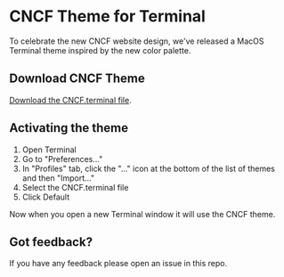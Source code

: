 # CNCF Theme for Terminal

To celebrate the new CNCF website design, we've released a MacOS Terminal theme inspired by the new color palette.

## Download CNCF Theme

[Download the CNCF.terminal file](https://raw.github.com/cncf/cncf.io/main/web/wp-content/themes/cncf-twenty-two/source/terminal/CNCF.terminal).

## Activating the theme

1. Open Terminal
2. Go to "Preferences..."
2. In "Profiles" tab, click the "..." icon at the bottom of the list of themes and then "Import..."
4. Select the CNCF.terminal file
5. Click Default

Now when you open a new Terminal window it will use the CNCF theme.

## Got feedback?

If you have any feedback please open an issue in this repo.

